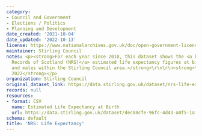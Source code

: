 ```yaml
---
category:
- Council and Government
- Elections / Politics
- Planning and Development
date_created: '2021-10-04'
date_updated: '2022-10-13'
license: https://www.nationalarchives.gov.uk/doc/open-government-licence/version/3/
maintainer: Stirling Council
notes: <p><strong>For each year since 2010, this dataset shows the <a href="https://www.nrscotland.gov.uk/">National
  Records of Scotland (NRS)</a> estimated life expectancy figures at birth for females
  and males within the Stirling Council area.</strong>\r\n\r\n<strong>\xa9 Crown Copyright
  2022</strong></p>
organization: Stirling Council
original_dataset_link: https://data.stirling.gov.uk/dataset/nrs-life-expectancy
records: null
resources:
- format: CSV
  name: Estimated Life Expectancy at Birth
  url: https://data.stirling.gov.uk/dataset/dec88cfe-96fc-4d43-a0f5-1a1f6e073f91/resource/acd7cac6-e1b3-4c39-92f3-b1ba06778d77/download/20221010-stirling-council-nrs-life-epectancy-at-birth-22.09.2022.csv
schema: default
title: 'NRS: Life Expectancy'
---
```

